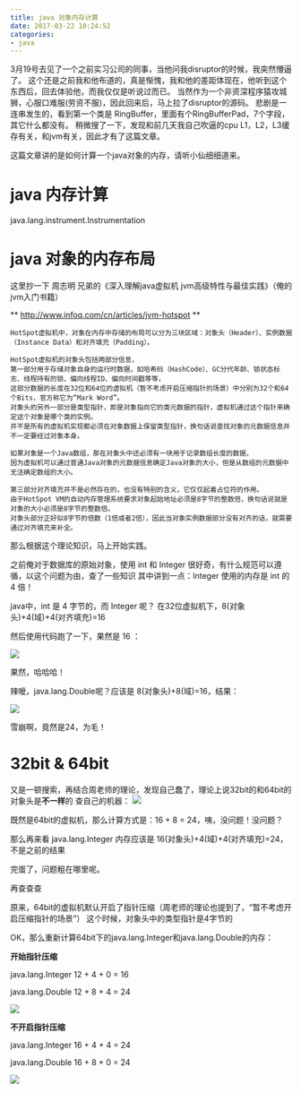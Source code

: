 ```yaml
---
title: java 对象内存计算
date: 2017-03-22 10:24:52
categories:
- java
---
```


3月19号去见了一个之前实习公司的同事，当他问我disruptor的时候，我突然懵逼了。
这个还是之前我和他布道的，真是惭愧，我和他的差距体现在，他听到这个东西后，回去体验他，而我仅仅是听说过而已。
当然作为一个非资深程序猿攻城狮，心服口难服(劳资不服)，因此回来后，马上拉了disruptor的源码。
悲剧是一连串发生的，看到第一个类是  RingBuffer，里面有个RingBufferPad，7个字段，其它什么都没有。
稍微搜了一下，发现和前几天我自己吹逼的cpu L1，L2，L3缓存有关，和jvm有关，因此才有了这篇文章。

这篇文章讲的是如何计算一个java对象的内存，请听小仙细细道来。

# java 内存计算

java.lang.instrument.Instrumentation

# java 对象的内存布局

这里抄一下 周志明 兄弟的《深入理解java虚拟机 jvm高级特性与最佳实践》（俺的jvm入门书籍）

** http://www.infoq.com/cn/articles/jvm-hotspot **

```
HotSpot虚拟机中，对象在内存中存储的布局可以分为三块区域：对象头（Header）、实例数据（Instance Data）和对齐填充（Padding）。

HotSpot虚拟机的对象头包括两部分信息，
第一部分用于存储对象自身的运行时数据，如哈希码（HashCode）、GC分代年龄、锁状态标志、线程持有的锁、偏向线程ID、偏向时间戳等等，
这部分数据的长度在32位和64位的虚拟机（暂不考虑开启压缩指针的场景）中分别为32个和64个Bits，官方称它为“Mark Word”。
对象头的另外一部分是类型指针，即是对象指向它的类元数据的指针，虚拟机通过这个指针来确定这个对象是哪个类的实例。
并不是所有的虚拟机实现都必须在对象数据上保留类型指针，换句话说查找对象的元数据信息并不一定要经过对象本身。

如果对象是一个Java数组，那在对象头中还必须有一块用于记录数组长度的数据，
因为虚拟机可以通过普通Java对象的元数据信息确定Java对象的大小，但是从数组的元数据中无法确定数组的大小。

第三部分对齐填充并不是必然存在的，也没有特别的含义，它仅仅起着占位符的作用。
由于HotSpot VM的自动内存管理系统要求对象起始地址必须是8字节的整数倍，换句话说就是对象的大小必须是8字节的整数倍。
对象头部分正好似8字节的倍数（1倍或者2倍），因此当对象实例数据部分没有对齐的话，就需要通过对齐填充来补全。
```

那么根据这个理论知识，马上开始实践。

之前俺对于数据库的原始对象，使用 int 和 Integer 很好奇，有什么规范可以遵循，以这个问题为由，查了一些知识
其中讲到一点：Integer 使用的内存是 int 的 4 倍！

java中，int 是 4 字节的，而 Integer 呢？ 在32位虚拟机下，8(对象头)+4(域)+4(对齐填充)=16

然后使用代码跑了一下，果然是 16 ：

![](/images/java/对象内存计算/ErrorIntegerSize.png)

果然，哈哈哈！

辣嚒，java.lang.Double呢？应该是 8(对象头)+8(域)=16，结果：

![](/images/java/对象内存计算/ErrorDoubleSize.png)

雪崩啊，竟然是24，为毛！

# 32bit & 64bit

又是一顿搜索，再结合周老师的理论，发现自己蠢了，理论上说32bit的和64bit的对象头是**不一样**的
查自己的机器：
![](/images/java/对象内存计算/jvm.png)

既然是64bit的虚拟机，那么计算方式是：16 + 8 = 24，咦，没问题！没问题？

那么再来看 java.lang.Integer
内存应该是 16(对象头)+4(域)+4(对齐填充)=24，不是之前的结果

完蛋了，问题粗在哪里呢。

再查查查

原来，64bit的虚拟机默认开启了指针压缩（周老师的理论也提到了，“暂不考虑开启压缩指针的场景”）
这个时候，对象头中的类型指针是4字节的

OK，那么重新计算64bit下的java.lang.Integer和java.lang.Double的内存：

**开始指针压缩**

java.lang.Integer 12 + 4 + 0 = 16

java.lang.Double  12 + 8 + 4 = 24

![](/images/java/对象内存计算/XX+UseCompressedOops.png)

**不开启指针压缩**

java.lang.Integer 16 + 4 + 4 = 24

java.lang.Double  16 + 8 + 0 = 24

![](/images/java/对象内存计算/XX-UseCompressedOops.png)














